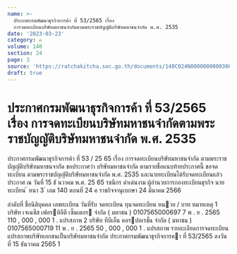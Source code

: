 ```yaml
---
name: >-
  ประกาศกรมพัฒนาธุรกิจการค้า ที่ 53/2565 เรื่อง
  การจดทะเบียนบริษัทมหาชนจำกัดตามพระราชบัญญัติบริษัทมหาชนจำกัด พ.ศ. 2535
date: '2023-03-23'
category: ค
volume: 140
section: 24
page: 3
source: 'https://ratchakitcha.soc.go.th/documents/140C024N0000000000300.pdf'
draft: true
---
```


# ประกาศกรมพัฒนาธุรกิจการค้า ที่ 53/2565 เรื่อง การจดทะเบียนบริษัทมหาชนจำกัดตามพระราชบัญญัติบริษัทมหาชนจำกัด พ.ศ. 2535

ประกาศกรมพัฒนาธุรกิจการค้า ที่ 53 / 25 65 เรื่อง การจดทะเบียนบริษัทมหาชนจำกัด ตามพระราชบัญญัติบริษัทมหาชนจากัด ขอประกาศว่า บริษัทมหาชนจำกัด ตามรายชื่อแนบท้ายประกาศนี้ ขอจดทะเบียน ตามพระราชบัญญัติบริษัทมหาชนจำกัด พ.ศ. 2535 และนายทะเบียนได้รับจดทะเบียนแล้ว ประกาศ ณ วันที่ 15 ธั นวาคม พ.ศ. 25 65 รชนีกร ดำเด่นงาม ผู้อำนวยการกองทะเบียนธุรกิจ นายทะเบียน ้ หนา 3 ่ เลม 140 ตอนที่ 24 ค ราชกิจจานุเบกษา 24 มีนาคม 2566

ลําดับที่ ชื่อนิติบุคคล เลขทะเบียน วันที่รับ จดทะเบียน ทุนจดทะเบียน หนวย / บาท หมายเหตุ 1 บริษัท เจเนซีส เฟอรทิลีตี เซ็นเตอร จํากัด ( มหาชน ) 0107565000697 7 พ . ย . 2565 110 , 000 , 000 1 . แปรสภาพ 2 บริษัท ทีบีเอ็น คอรปอเรชั่น จํากัด ( มหาชน ) 0107565000719 11 พ . ย . 2565 50 , 000 , 000 1 . แปรสภาพ รายละเอียดการจดทะเบียนแปรสภาพบริษัทเอกชนเป็นบริษัทมหาชนจํากัด ประกาศกรมพัฒนาธุรกิจการคา ที่ 53/2565 ลงวันที่ 15 ธันวาคม 2565 1
